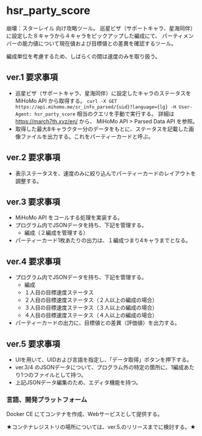 # hsr_party_score

崩壊：スターレイル 向け攻略ツール。
巡星ビザ（サポートキャラ、星海同伴）に設定した８キャラから４キャラをピックアップした編成にて、
パーティメンバーの能力値について現在値および目標値との差異を確認するツール。

編成単位を考慮するため、しばらくの間は速度のみを取り扱う。

## ver.1 要求事項

* 巡星ビザ（サポートキャラ、星海同伴）に設定したキャラのステータスを MiHoMo API から取得する。
  `curl -X GET https://api.mihomo.me/sr_info_parsed/{uid}?language={lg} -H User-Agent: hsr_party_score` 相当のクエリを手動で実行する。
  詳細は https://march7th.xyz/en/ から、 MiHoMo API > Parsed Data API を参照。
* 取得した最大8キャラクター分のデータをもとに、ステータスを記載した画像ファイルを出力する。これをパーティーカードと呼ぶ。

## ver.2 要求事項

* 表示ステータスを、速度のみに絞り込んでパーティーカードのレイアウトを調整する。

## ver.3 要求事項

* MiHoMo API をコールする処理を実装する。
* プログラム内でJSONデータを持ち、下記を管理する。
  * 編成（２編成を管理する）
* パーティーカード1枚あたりの出力は、１編成つまり4キャラまでとなる。

## ver.4 要求事項

* プログラム内でJSONデータを持ち、下記を管理する。
  * 編成
  * １人目の目標速度ステータス
  * ２人目の目標速度ステータス（２人以上の編成の場合）
  * ３人目の目標速度ステータス（３人以上の編成の場合）
  * ４人目の目標速度ステータス（４人以上の編成の場合）
* パーティーカードの出力に、目標値との差異（評価値）を出力する。

## ver.5 要求事項

* UIを用いて、UIDおよび言語を指定し、「データ取得」ボタンを押下する。
* ver.3/4 のJSONデータについて、プログラム外の特定の箇所に、1編成あたり1つのファイルとして持つ。
* 上記JSONデータ編集のため、エディタ機能を持つ。

### 言語、開発プラットフォーム

Docker CE にてコンテナを作成、Webサービスとして提供する。

★コンテナレジストリの場所については、ver.5.のリリースまでに検討する。★
